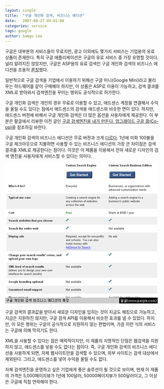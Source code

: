 ```yaml
---
layout: single
title:  "구글 개인화 검색, 비즈니스 에디션"
date:   2007-08-27 04:01:08
categories: service
tags: google
author: Samgu Lee
---
```

구글은 대부분의 서비스들이 무료지만, 광고 이외에도 몇가지 서비스는 기업용의 유료 상품이 존재한다. 특히 구글 애플리케이션은 구글의 유료 서비스 중 가장 유명할 것이다. 널리 알려지진 않았지만, 구글은 ASP용의 유료 검색인 구글 개인화 검색의 비즈니스 에디션을 조용히 [론칭](http://googlecustomsearch.blogspot.com/2007/07/now-cse-for-businesses.html)했다.

일반적으로 구글 검색을 기업에서 이용하기 위해선 구글 미니(Google Mini)라고 불리우는 하드웨어를 같이 구매해야 하지만, 이 상품은 ASP로 이용이 가능하고, 검색 결과를 XML로 받아와서 검색엔진을 꾸미는 행위도 공식적으로 허가한다.

구글 개인화 검색은 개인의 경우 무료로 이용할 수 있고, 애드센스 계정을 연결해서 수익을 올릴 수도 있다는 점에서 애드센스의 검색용 애드센스와 비슷한 면이 있다. 하지만, 애드센스 버젼에 비해서 구글 개인화 검색은 더 많은 옵션을 사용자에게 제공한다. 이 부분은 팔글에서 리뷰한 이전 글인 [구글 검색엔진을 내가 만든다, 업그래이드 구글 쿱(Co-op)](https://www.palgle.com/2006/10/24/google_coop_updated/)을 참조하길 바란다.

구글 개인화 검색의 비즈니스 에디션은 무료 버젼과 크게 [다르다](http://www.google.com/cse/compare). 1년에 미화 100불을 구글 체크아웃으로 지불하면 사용할 수 있는 비즈니스 에디션의 가장 큰 차이점은 검색 결과를 XML로 제공한다는 점이다. 이것은 이 제품을 이용해서 전혀 새로운 디자인의 검색 엔진을 사용자에게 서비스할 수 있다는 의미다.

![구글 개인화 검색의 비즈니스 에디션 명세서](/assets/google-coop-business-editio.jpg)

구글 검색의 결과값을 받아서 새로운 디자인을 입히는 것이 지금도 해킹으로 가능하고, 지금은 지원하진 않지만, 구글 검색 API를 이용해서 비슷한 효과를 낼 수 있었다. 하지만, 이 모든 행위는 구글이 공식적으로 지원하지 않는 편법이며, 가끔 이런 식의 서비스는 구글에 의해 막히기도 한다.

XML을 사용할 수 있다는 점은 매력적이지만, 이 제품의 치명적인 단점은 웹검색을 지원하지 않고, 애드센스를 넣을 수도 없다는 점이다. 즉, 구글 개인화 검색의 비즈니스 에디션을 사용하게 되면, 자체 웹사이트만을 검색할 수 있으며, 외부 사이트는 검색 대상에서 제외된다. 그리고, 애드센스를 넣어 수익을 올릴 수도 없다.

자체 검색엔진을 운영하고 싶은 기업에게 좋은 솔루션이 될 것으로 보이며, 현재 이 제품의 가격은 5,000페이지뷰가 1년에 100달러, 50000페이지뷰가 500달러이고, 그 이상은 구글에 직접 연락해야 한다.
